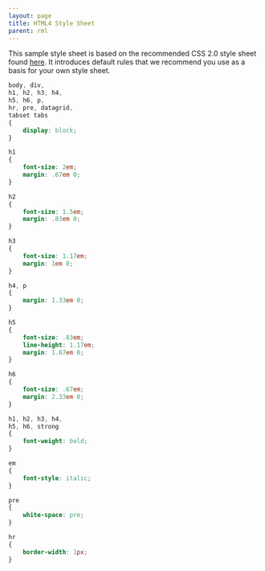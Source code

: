 ```yaml
---
layout: page
title: HTML4 Style Sheet
parent: rml
---
```


This sample style sheet is based on the recommended CSS 2.0 style sheet found [here](http://www.w3.org/TR/REC-CSS2/sample.html). It introduces default rules that we recommend you use as a basis for your own style sheet.

```css
body, div,
h1, h2, h3, h4,
h5, h6, p,
hr, pre, datagrid,
tabset tabs
{
	display: block;
}

h1
{
	font-size: 2em;
	margin: .67em 0;
}

h2
{
	font-size: 1.5em;
	margin: .83em 0;
}

h3
{
	font-size: 1.17em;
	margin: 1em 0;
}

h4, p
{
	margin: 1.33em 0;
}

h5
{
	font-size: .83em;
	line-height: 1.17em;
	margin: 1.67em 0;
}

h6
{
	font-size: .67em;
	margin: 2.33em 0;
}

h1, h2, h3, h4,
h5, h6, strong
{
	font-weight: bold;
}

em
{
	font-style: italic;
}

pre
{
	white-space: pre;
}

hr
{
	border-width: 1px;
}
```
